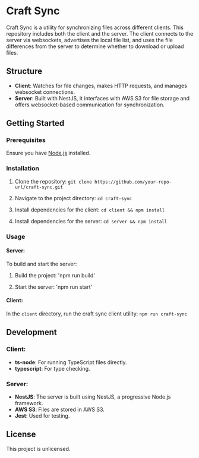 # Craft Sync

Craft Sync is a utility for synchronizing files across different clients. This repository includes both the client and the server. The client connects to the server via websockets, advertises the local file list, and uses the file differences from the server to determine whether to download or upload files.

## Structure

- **Client**: Watches for file changes, makes HTTP requests, and manages websocket connections.
- **Server**: Built with NestJS, it interfaces with AWS S3 for file storage and offers websocket-based communication for synchronization.

## Getting Started

### Prerequisites

Ensure you have [Node.js](https://nodejs.org/) installed.

### Installation

1. Clone the repository:
   `git clone https://github.com/your-repo-url/craft-sync.git`

2. Navigate to the project directory:
   `cd craft-sync`

3. Install dependencies for the client:
   `cd client && npm install`

4. Install dependencies for the server:
   `cd server && npm install`


### Usage

#### **Server:**

To build and start the server:

1. Build the project:
   'npm run build'

2. Start the server:
   'npm run start'

#### **Client:**

In the `client` directory, run the craft sync client utility:
`npm run craft-sync`

## Development

### Client:

- **ts-node**: For running TypeScript files directly.
- **typescript**: For type checking.

### Server:

- **NestJS**: The server is built using NestJS, a progressive Node.js framework.
- **AWS S3**: Files are stored in AWS S3.
- **Jest**: Used for testing.

## License

This project is unlicensed.
